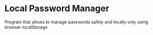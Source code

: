 # Local Password Manager
 Program that allows to manage passwords safely and locally only using browser localStorage
